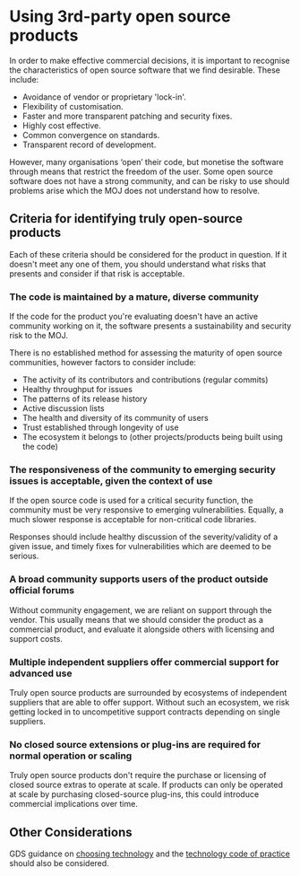 # Using 3rd-party open source products

In order to make effective commercial decisions, it is important to recognise the characteristics of open source software that we find desirable. These include:

* Avoidance of vendor or proprietary 'lock-in'.
* Flexibility of customisation.
* Faster and more transparent patching and security fixes.
* Highly cost effective.
* Common convergence on standards.
* Transparent record of development.

However, many organisations ‘open’ their code, but monetise the software through means that restrict the freedom of the user. Some open source software does not have a strong community, and can be risky to use should problems arise which the MOJ does not understand how to resolve.

## Criteria for identifying truly open-source products

Each of these criteria should be considered for the product in question. If it doesn't meet any one of them, you should understand what risks that presents and consider if that risk is acceptable.

### The code is maintained by a mature, diverse community

If the code for the product you're evaluating doesn't have an active community working on it, the software presents a sustainability and security risk to the MOJ.

There is no established method for assessing the maturity of open source communities, however factors to consider include:

- The activity of its contributors and contributions (regular commits)
- Healthy throughput for issues
- The patterns of its release history
- Active discussion lists
- The health and diversity of its community of users
- Trust established through longevity of use
- The ecosystem it belongs to (other projects/products being built using the code)

### The responsiveness of the community to emerging security issues is acceptable, given the context of use

If the open source code is used for a critical security function, the community must be very responsive to emerging vulnerabilities. Equally, a much slower response is acceptable for non-critical code libraries.

Responses should include healthy discussion of the severity/validity of a given issue, and timely fixes for vulnerabilities which are deemed to be serious.

### A broad community supports users of the product outside official forums

Without community engagement, we are reliant on support through the
vendor. This usually means that we should consider the product as a
commercial product, and evaluate it alongside others with licensing and
support costs.

### Multiple independent suppliers offer commercial support for advanced use

Truly open source products are surrounded by ecosystems of independent
suppliers that are able to offer support. Without such an ecosystem, we
risk getting locked in to uncompetitive support contracts depending on
single suppliers.

### No closed source extensions or plug-ins are required for normal operation or scaling

Truly open source products don't require the purchase or licensing of
closed source extras to operate at scale. If products can only be
operated at scale by purchasing closed-source plug-ins, this could
introduce commercial implications over time.

## Other Considerations

GDS guidance on [choosing technology](https://www.gov.uk/service-manual/technology/choosing-technology-an-introduction#what-to-consider-when-choosing-technology) and the [technology code of practice](https://www.gov.uk/government/publications/technology-code-of-practice/technology-code-of-practice) should also be considered.
